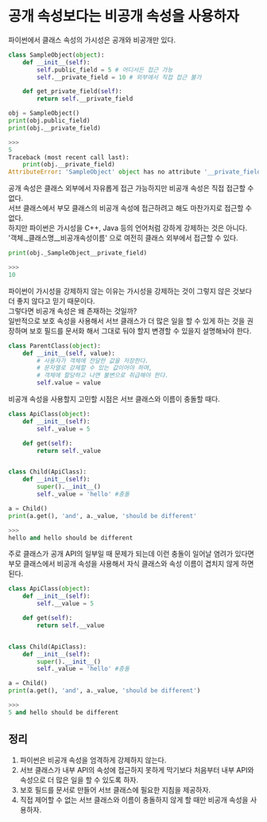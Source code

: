 # 공개 속성보다는 비공개 속성을 사용하자

파이썬에서 클래스 속성의 가시성은 공개와 비공개만 있다.
```py
class SampleObject(object):
    def __init__(self):
        self.public_field = 5 # 어디서든 접근 가능
        self.__private_field = 10 # 외부에서 직접 접근 불가

    def get_private_field(self):
        return self.__private_field

obj = SampleObject()
print(obj.public_field)
print(obj.__private_field)

>>>
5
Traceback (most recent call last):
    print(obj.__private_field)
AttributeError: 'SampleObject' object has no attribute '__private_field'
```

공개 속성은 클래스 외부에서 자유롭게 접근 가능하지만 비공개 속성은 직접 접근할 수 없다. <br>
서브 클래스에서 부모 클래스의 비공개 속성에 접근하려고 해도 마찬가지로 접근할 수 없다. <br>
하지만 파이썬은 가시성을 C++, Java 등의 언어처럼 강하게 강제하는 것은 아니다. <br>
'객체.\_클래스명\_\_비공개속성이름' 으로 여전히 클래스 외부에서 접근할 수 있다.
```py
print(obj._SampleObject__private_field)

>>>
10
```

파이썬이 가시성을 강제하지 않는 이유는 가시성을 강제하는 것이 그렇지 않은 것보다 더 좋지 않다고 믿기 때문이다. <br>
그렇다면 비공개 속성은 왜 존재하는 것일까? <br>
일반적으로 보호 속성을 사용해서 서브 클래스가 더 많은 일을 할 수 있게 하는 것을 권장하며 보호 필드를 문서화 해서 그대로 둬야 할지 변경할 수 있을지 설명해놔야 한다.
```py
class ParentClass(object):
    def __init__(self, value):
        # 사용자가 객체에 전달한 값을 저장한다.
        # 문자열로 강제할 수 있는 값이어야 하며,
        # 객체에 할당하고 나면 불변으로 취급해야 한다.
        self.value = value
```

비공개 속성을 사용할지 고민할 시점은 서브 클래스와 이름이 충돌할 때다.
```py
class ApiClass(object):
    def __init__(self):
        self._value = 5

    def get(self):
        return self._value


class Child(ApiClass):
    def __init__(self):
        super().__init__()
        self._value = 'hello' #충돌

a = Child()
print(a.get(), 'and', a._value, 'should be different'

>>>
hello and hello should be different
```

주로 클래스가 공개 API의 일부일 때 문제가 되는데 이런 충돌이 일어날 염려가 있다면 부모 클래스에서 비공개 속성을 사용해서 자식 클래스와 속성 이름이 겹치지 않게 하면 된다.
```py
class ApiClass(object):
    def __init__(self):
        self.__value = 5

    def get(self):
        return self.__value


class Child(ApiClass):
    def __init__(self):
        super().__init__()
        self._value = 'hello' #충돌

a = Child()
print(a.get(), 'and', a._value, 'should be different')

>>>
5 and hello should be different
```

## 정리
1. 파이썬은 비공개 속성을 엄격하게 강제하지 않는다.
2. 서브 클래스가 내부 API의 속성에 접근하지 못하게 막기보다 처음부터 내부 API와 속성으로 더 많은 일을 할 수 있도록 하자.
3. 보호 필드를 문서로 만들어 서브 클래스에 필요한 지침을 제공하자.
4. 직접 제어할 수 없는 서브 클래스와 이름이 충돌하지 않게 할 때만 비공개 속성을 사용하자.